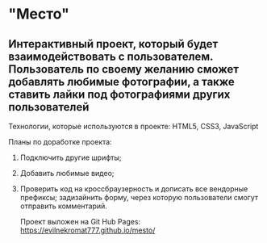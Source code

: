 # "Место"

## Интерактивный проект, который будет взаимодействовать с пользователем. Пользователь по своему желанию сможет добавлять любимые фотографии, а также ставить лайки под фотографиями других пользователей

Технологии, которые используются в проекте: HTML5, CSS3, JavaScript

Планы по доработке проекта:

1. Подключить другие шрифты;
2. Добавить любимые видео;
3. Проверить код на кроссбраузерность и дописать все вендорные префиксы;
   задизайнить форму, через которую пользователи смогут отправить комментарий.

   Проект выложен на Git Hub Pages: https://evilnekromat777.github.io/mesto/

